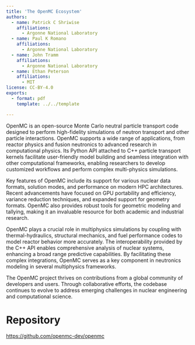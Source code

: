 ```yaml
---
title: 'The OpenMC Ecosystem'
authors:
  - name: Patrick C Shriwise
    affiliations:
      - Argonne National Laboratory
  - name: Paul K Romano
    affiliations:
      - Argonne National Laboratory
  - name: John Tramm
    affiliations:
      - Argonne National Laboratory
  - name: Ethan Peterson
    affiliations:
      - MIT
license: CC-BY-4.0
exports:
  - format: pdf
    template: ../../template

---
```


OpenMC is an open-source Monte Carlo neutral particle transport code designed to perform high-fidelity simulations of neutron transport and other particle interactions. OpenMC supports a wide range of applications, from reactor physics and fusion neutronics to advanced research in computational physics. Its Python API attached to C++ particle transport kernels facilitate user-friendly model building and seamless integration with other computational frameworks, enabling researchers to develop customized workflows and perform complex multi-physics simulations.

Key features of OpenMC include its support for various nuclear data formats, solution modes, and performance on modern HPC architectures. Recent advancements have focused on GPU portability and efficiency, variance reduction techniques, and expanded support for geometry formats. OpenMC also provides robust tools for geometric modeling and tallying, making it an invaluable resource for both academic and industrial research.

OpenMC plays a crucial role in multiphysics simulations by coupling with thermal-hydraulics, structural mechanics, and fuel performance codes to model reactor behavior more accurately. The interoperability provided by the C++ API enables comprehensive analysis of nuclear systems, enhancing a broad range predictive capabilities. By facilitating these complex integrations, OpenMC serves as a key component in neutronics modeling in several multiphysics frameworks.

The OpenMC project thrives on contributions from a global community of developers and users. Through collaborative efforts, the codebase continues to evolve to address emerging challenges in nuclear engineering and computational science.



# Repository
https://github.com/openmc-dev/openmc

